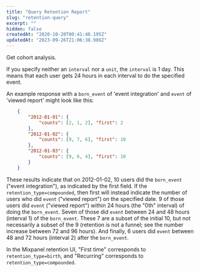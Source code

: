 ```yaml
---
title: "Query Retention Report"
slug: "retention-query"
excerpt: ""
hidden: false
createdAt: "2020-10-20T00:41:48.195Z"
updatedAt: "2023-09-26T21:06:38.986Z"
---
```


Get cohort analysis.

If you specify neither an `interval` nor a `unit`, the `interval` is 1 day. This means that each user gets 24 hours in each interval to do the specified event.

An example response with a `born_event` of 'event integration' and `event` of 'viewed report' might look like this:
```json
    {
        "2012-01-01": {
            "counts": [2, 1, 2], "first": 2
        },
        "2012-01-02": {
            "counts": [9, 7, 6], "first": 10
        },
        "2012-01-03": {
            "counts": [9, 6, 4], "first": 10
        }
    }
```

These results indicate that on 2012-01-02, 10 users did the `born_event` (\"event integration\"), as indicated by the first field. If the `retention_type=compounded`, then first will instead indicate the number of users who did `event` (\"viewed report\") on the specified date. 9 of those users did `event` (\"viewed report\") within 24 hours (the \"0th\" interval) of doing the `born_event`. Seven of those did `event` between 24 and 48 hours (interval 1) of the `born_event`. These 7 are a subset of the initial 10, but not necessarily a subset of the 9 (retention is not a funnel; see the number increase between 72 and 96 hours). And finally, 6 users did `event` between 48 and 72 hours (interval 2) after the `born_event`.

In the Mixpanel retention UI, \"First time\" corresponds to `retention_type=birth`, and \"Recurring\" corresponds to `retention_type=compounded`.
